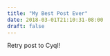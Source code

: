 ```yaml
---
title: "My Best Post Ever"
date: 2018-03-01T21:10:31-08:00
draft: false
---
```


Retry post to Cyql!

